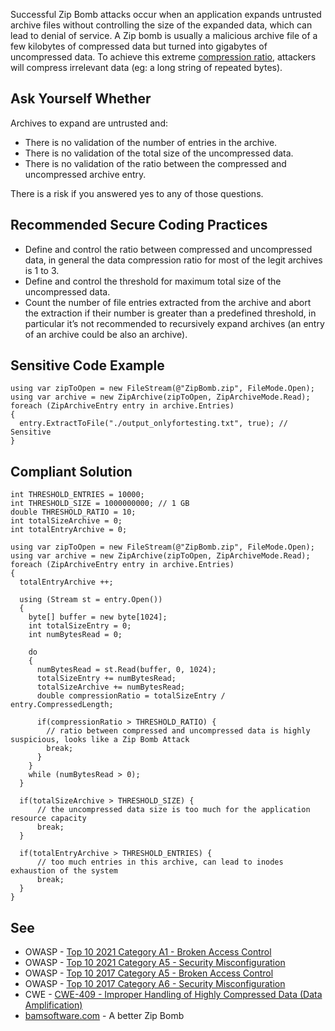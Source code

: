 Successful Zip Bomb attacks occur when an application expands untrusted archive files without controlling the size of the expanded data, which can
lead to denial of service. A Zip bomb is usually a malicious archive file of a few kilobytes of compressed data but turned into gigabytes of
uncompressed data. To achieve this extreme [compression ratio](https://en.wikipedia.org/wiki/Data_compression_ratio), attackers will
compress irrelevant data (eg: a long string of repeated bytes).

## Ask Yourself Whether

Archives to expand are untrusted and:

-  There is no validation of the number of entries in the archive.
-  There is no validation of the total size of the uncompressed data.
-  There is no validation of the ratio between the compressed and uncompressed archive entry.

There is a risk if you answered yes to any of those questions.

## Recommended Secure Coding Practices

-  Define and control the ratio between compressed and uncompressed data, in general the data compression ratio for most of the legit archives is
  1 to 3.
-  Define and control the threshold for maximum total size of the uncompressed data.
-  Count the number of file entries extracted from the archive and abort the extraction if their number is greater than a predefined threshold, in
  particular it’s not recommended to recursively expand archives (an entry of an archive could be also an archive).

## Sensitive Code Example

    using var zipToOpen = new FileStream(@"ZipBomb.zip", FileMode.Open);
    using var archive = new ZipArchive(zipToOpen, ZipArchiveMode.Read);
    foreach (ZipArchiveEntry entry in archive.Entries)
    {
      entry.ExtractToFile("./output_onlyfortesting.txt", true); // Sensitive
    }

## Compliant Solution

    int THRESHOLD_ENTRIES = 10000;
    int THRESHOLD_SIZE = 1000000000; // 1 GB
    double THRESHOLD_RATIO = 10;
    int totalSizeArchive = 0;
    int totalEntryArchive = 0;
    
    using var zipToOpen = new FileStream(@"ZipBomb.zip", FileMode.Open);
    using var archive = new ZipArchive(zipToOpen, ZipArchiveMode.Read);
    foreach (ZipArchiveEntry entry in archive.Entries)
    {
      totalEntryArchive ++;
    
      using (Stream st = entry.Open())
      {
        byte[] buffer = new byte[1024];
        int totalSizeEntry = 0;
        int numBytesRead = 0;
    
        do
        {
          numBytesRead = st.Read(buffer, 0, 1024);
          totalSizeEntry += numBytesRead;
          totalSizeArchive += numBytesRead;
          double compressionRatio = totalSizeEntry / entry.CompressedLength;
    
          if(compressionRatio > THRESHOLD_RATIO) {
            // ratio between compressed and uncompressed data is highly suspicious, looks like a Zip Bomb Attack
            break;
          }
        }
        while (numBytesRead > 0);
      }
    
      if(totalSizeArchive > THRESHOLD_SIZE) {
          // the uncompressed data size is too much for the application resource capacity
          break;
      }
    
      if(totalEntryArchive > THRESHOLD_ENTRIES) {
          // too much entries in this archive, can lead to inodes exhaustion of the system
          break;
      }
    }

## See

-  OWASP - [Top 10 2021 Category A1 - Broken Access Control](https://owasp.org/Top10/A01_2021-Broken_Access_Control/)
-  OWASP - [Top 10 2021 Category A5 - Security Misconfiguration](https://owasp.org/Top10/A05_2021-Security_Misconfiguration/)
-  OWASP - [Top 10 2017 Category A5 - Broken Access Control](https://owasp.org/www-project-top-ten/2017/A5_2017-Broken_Access_Control)
-  OWASP - [Top 10 2017 Category A6 - Security
  Misconfiguration](https://owasp.org/www-project-top-ten/2017/A6_2017-Security_Misconfiguration)
-  CWE - [CWE-409 - Improper Handling of Highly Compressed Data (Data Amplification)](https://cwe.mitre.org/data/definitions/409)
-  [bamsoftware.com](https://www.bamsoftware.com/hacks/zipbomb/) - A better Zip Bomb